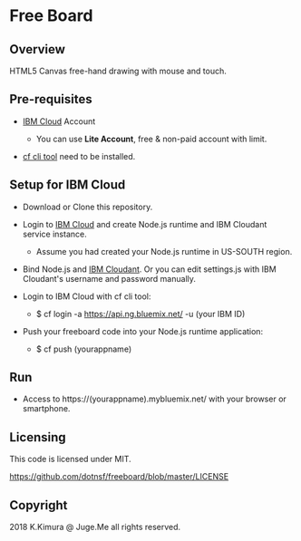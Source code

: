 # Free Board

## Overview

HTML5 Canvas free-hand drawing with mouse and touch.


## Pre-requisites

- [IBM Cloud](http://bluemix.net/) Account

    -  You can use **Lite Account**, free & non-paid account with limit.

- [cf cli tool](https://github.com/cloudfoundry/cli/releases) need to be installed.


## Setup for IBM Cloud

- Download or Clone this repository.

- Login to [IBM Cloud](http://bluemix.net/) and create Node.js runtime and IBM Cloudant service instance.

    - Assume you had created your Node.js runtime in US-SOUTH region.

- Bind Node.js and [IBM Cloudant](https://www.ibm.com/jp-ja/marketplace/database-management). Or you can edit settings.js with IBM Cloudant's username and password manually.

- Login to IBM Cloud with cf cli tool:

    - $ cf login -a https://api.ng.bluemix.net/ -u (your IBM ID)

- Push your freeboard code into your Node.js runtime application:

    - $ cf push (yourappname)


## Run

- Access to https://(yourappname).mybluemix.net/ with your browser or smartphone.


## Licensing

This code is licensed under MIT.

https://github.com/dotnsf/freeboard/blob/master/LICENSE


## Copyright

2018 K.Kimura @ Juge.Me all rights reserved.

